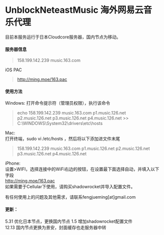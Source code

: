# UnblockNeteastMusic 海外网易云音乐代理

目前本服务运行于日本Cloudcore服务器，国内节点为移动。

#### 服务器信息</br>
> 158.199.142.239 music.163.com

iOS PAC</br>
> http://ming.moe/163.pac

#### 使用方法

Windows:
打开命令提示符（管理员权限），执行该命令

> echo 158.199.142.239 music.163.com p1.music.126.net p2.music.126.net p3.music.126.net p4.music.126.net >> C:\WINDOWS\System32\drivers\etc\hosts</br>

Mac:</br>
打开终端，sudo vi /etc/hosts ，然后将以下添加进文件末尾</br>
> 158.199.142.239 music.163.com p1.music.126.net p2.music.126.net p3.music.126.net p4.music.126.net

iPhone:</br>
设置>WIFI，选择连接中的WiFi右边的按钮，在设置最下面选择自动，并填入以下字段</br>
http://ming.moe/163.pac</br>
如果需要于Cellular下使用，请购买shadowrocket并导入配置文件。</br>

有任何使用上的问题及其他需求，请联系fengjueming[at]gmail.com

#### 更新：</br>
5.31 优化日本节点，更换国内节点
1.5 增加shadowrocket配置文件</br>
12.13 国内节点更换为景安，封面缓存也走服务器中转
